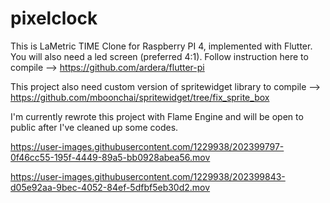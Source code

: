 # pixelclock

This is LaMetric TIME Clone for Raspberry PI 4, implemented with Flutter.
You will also need a led screen (preferred 4:1).
Follow instruction here to compile --> https://github.com/ardera/flutter-pi

This project also need custom version of spritewidget library to compile --> https://github.com/mboonchai/spritewidget/tree/fix_sprite_box

I'm currently rewrote this project with Flame Engine and will be open to public after I've cleaned up some codes.




https://user-images.githubusercontent.com/1229938/202399797-0f46cc55-195f-4449-89a5-bb0928abea56.mov



https://user-images.githubusercontent.com/1229938/202399843-d05e92aa-9bec-4052-84ef-5dfbf5eb30d2.mov

